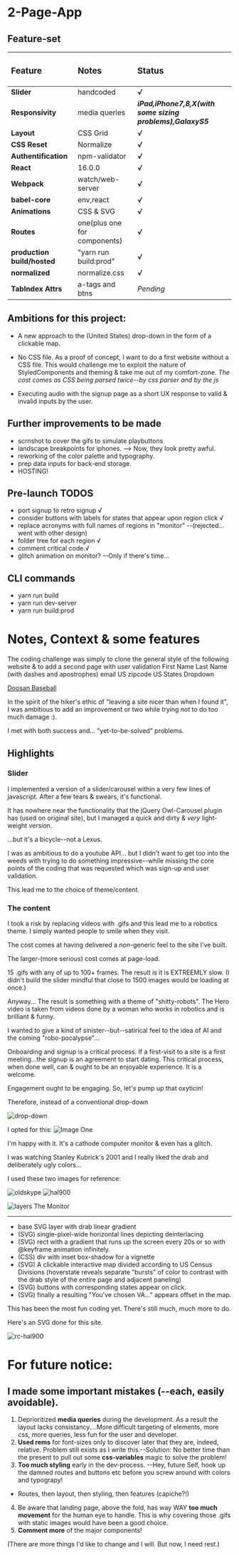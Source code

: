 # 2-Page-App

## Feature-set

|<h3>Feature</h3>|<h3>Notes</h3>|<h3>Status</h3>|
|:-----------|:-------|:-------|
|**Slider**|handcoded|***√***|
|**Responsivity**|media queries|***iPad,iPhone7,8,X(with some sizing problems),GalaxyS5***|
|**Layout**|CSS Grid|***√***|
|**CSS Reset**|Normalize|***√***|
|**Authentification**|npm-validator|***√***|
|**React**|16.0.0|***√***|
|**Webpack**|watch/web-server|***√***|
|**babel-core**|env,react|***√***|
|**Animations**|CSS & SVG|***√***|
|**Routes**|one(plus one for components)|***√***|
|**production build/hosted**|"yarn run build:prod"|***√***|
|**normalized**|normalize.css|***√***|
|**TabIndex Attrs**|a-tags and btns|*Pending*|


## Ambitions for this project:

+ A new approach to the (United States) drop-down in the form of a clickable map.
+ No CSS file. As a proof of concept, I want to do a first website without a CSS file.
  This would challenge me to exploit the nature of StyledComponents and theming & take me out of my comfort-zone.
*The cost comes as CSS being parsed twice--by css parser and by the js*

+ Executing audio with the signup page as a short UX response to valid & invalid inputs by the user.

## Further improvements to be made
+ scrnshot to cover the gifs to simulate playbuttons
+ landscape breakpoints for iphones. --> Now, they look pretty awful.
+ reworking of the color palette and typography.
+ prep data inputs for back-end storage.
+ HOSTING!


## Pre-launch TODOS

+ port signup to retro signup  √
+ consider buttons with labels for states that appear upon region click √
+ replace acronyms with full names of regions in "monitor" --(rejected... went with other design)
+ folder tree for each region √
+ comment critical code.√
+ glitch animation on monitor? --Only if there's time...



## CLI commands

+ yarn run build
+ yarn run dev-server
+ yarn run build:prod


# Notes, Context & some features

The coding challenge was simply to clone the general style of the following website & to add a second page with
user validation
First Name
Last Name (with dashes and apostrophes)
email
US zipcode
US States Dropdown

[Doosan Baseball](http://baseball.doosan.com/)

In the spirit of the hiker's ethic of "leaving a site nicer than when I found it", I was ambitious to add an improvement or two while trying *not* to do too much damage :).

I met with both success and... "yet-to-be-solved" problems.

## Highlights

### Slider

I implemented a version of a slider/carousel within a very few lines of javascript.
After a few tears & swears, it's functional.

It has nowhere near the functionality that the jQuery Owl-Carousel plugin has (used on original site), but I managed a quick and dirty & *very* light-weight version.

...but it's a bicycle--not a Lexus.

I was as ambitious to do a youtube API... but I didn't want to get too into the weeds with trying to do something impressive--while missing the core points of the coding that was requested which was sign-up and user validation.

This lead me to the choice of theme/content.

### The content

I took a risk by replacing videos with .gifs and this lead me to a robotics theme. I simply wanted people to smile when they visit.

The cost comes at having delivered a *non*-generic feel to the site I've built.

The larger-(more serious) cost comes at page-load.

15 .gifs with any of up to 100+ frames. The result is it is EXTREEMLY slow.
(I didn't build the slider mindful that close to 1500 images would be loading at once.)

Anyway... The result is something with a theme of "shitty-robots". The Hero video is taken from videos done by a woman who works in robotics and is brilliant & funny.

I wanted to give a kind of sinister--but--satirical feel to the idea of AI and the coming "robo-pocalypse"...

Onboarding and signup is a critical process. If a first-visit to a site is a first meeting...the signup is an agreement to start dating. This critical process, when done well, can & ought to be an enjoyable experience. It is a welcome.

Engagement ought to be engaging. So, let's pump up that oxyticin!

Therefore,  instead of a conventional drop-down

![drop-down](./readmeImg/drop.png "dropdown")


I opted for this:
![Image One](./readmeImg/map2.png "First Test Readme Image")

I'm happy with it. It's a cathode computer monitor & even has a glitch.

I was watching Stanley Kubrick's 2001 and I really liked the drab and deliberately ugly colors...

I used these two images for reference:

![oldskype](./readmeImg/oldSkype.png "old skype")
![hal900](./readmeImg/hal9000.jpg "Hal 9000")

![layers](./readmeImg/composite.jpg "Layered Map")
The Monitor
___________
+ base SVG layer with drab linear gradient
+ (SVG) single-pixel-wide horizontal lines depicting deinterlacing
+ (SVG) rect with a gradient that runs up the screen every 20s or so with @keyframe animation infinitely.
+ (CSS) div with inset box-shadow for a vignette
+ (SVG) A clickable interactive map divided according to US Census Divisions (hoverstate reveals separate "bursts" of color to contrast with the drab style of the entire page and adjacent paneling)
+ (SVG) buttons with corresponding states appear on click.
+ (SVG) finally a resulting "You've chosen VA..." appears offset in the map.

This has been the most fun coding yet. There's still much, much more to do.



Here's an SVG done for this site.

![rc-hal900](./readmeImg/rc-hal.png "RC Hal")


# For future notice:
## I made some important mistakes (--each, easily avoidable).

1. Deprioritized **media queries** during the development. As a result the layout lacks consistancy....More difficult targeting of elements, more css, more queries, less fun for the user and developer.
2. **Used rems** for font-sizes only to discover later that they are, indeed, relative. Problem still exists as I write this.--Solution: No better time than the present to pull out some **css-variables** magic to solve the problem!
3. **Too much styling** early in the dev-process. 
--Hey, future Self, hook up the damned routes and buttons etc before you screw around with colors and typograpy!
+ Routes, then layout, then styling, then features (capiche?!)

4. Be aware that landing page, above the fold, has way WAY **too much movement** for the human eye to handle. This is why covering those .gifs with static images would have been a good choice.
5. **Comment more** of the major components!

(There are more things I'd like to change and I will. But now, I need rest.)
